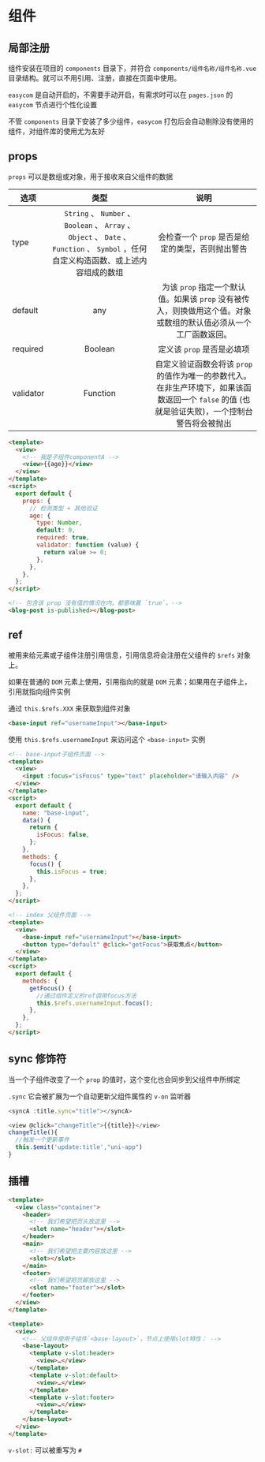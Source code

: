 # 组件

## 局部注册

组件安装在项目的 `components` 目录下，并符合 `components/组件名称/组件名称.vue` 目录结构。就可以不用引用、注册，直接在页面中使用。

`easycom` 是自动开启的，不需要手动开启，有需求时可以在 `pages.json` 的 `easycom` 节点进行个性化设置

不管 `components` 目录下安装了多少组件，`easycom` 打包后会自动剔除没有使用的组件，对组件库的使用尤为友好

## props

`props` 可以是数组或对象，用于接收来自父组件的数据

| 选项      |                                                                  类型                                                                   |                                                                      说明                                                                      |
| --------- | :-------------------------------------------------------------------------------------------------------------------------------------: | :--------------------------------------------------------------------------------------------------------------------------------------------: |
| type      | `String` 、 `Number` 、 `Boolean` 、 `Array` 、 `Object` 、 `Date` 、 `Function` 、 `Symbol` ，任何自定义构造函数、或上述内容组成的数组 |                                                会检查一个 `prop` 是否是给定的类型，否则抛出警告                                                |
| default   |                                                                   any                                                                   |                为该 `prop` 指定一个默认值。如果该 `prop` 没有被传入，则换做用这个值。对象或数组的默认值必须从一个工厂函数返回。                |
| required  |                                                                 Boolean                                                                 |                                                           定义该 `prop` 是否是必填项                                                           |
| validator |                                                                Function                                                                 | 自定义验证函数会将该 `prop` 的值作为唯一的参数代入。在非生产环境下，如果该函数返回一个 `false` 的值 (也就是验证失败)，一个控制台警告将会被抛出 |

```html
<template>
  <view>
    <!-- 我是子组件componentA -->
    <view>{{age}}</view>
  </view>
</template>
<script>
  export default {
    props: {
      // 检测类型 + 其他验证
      age: {
        type: Number,
        default: 0,
        required: true,
        validator: function (value) {
          return value >= 0;
        },
      },
    },
  };
</script>
```

```html
<!-- 包含该 prop 没有值的情况在内，都意味着 `true`。-->
<blog-post is-published></blog-post>
```

## ref

被用来给元素或子组件注册引用信息，引用信息将会注册在父组件的 `$refs` 对象上。

如果在普通的 `DOM` 元素上使用，引用指向的就是 `DOM` 元素；如果用在子组件上，引用就指向组件实例

通过 `this.$refs.XXX` 来获取到组件对象

```html
<base-input ref="usernameInput"></base-input>
```

使用 `this.$refs.usernameInput` 来访问这个 `<base-input>` 实例

```html
<!-- base-input子组件页面 -->
<template>
  <view>
    <input :focus="isFocus" type="text" placeholder="请输入内容" />
  </view>
</template>
<script>
  export default {
    name: "base-input",
    data() {
      return {
        isFocus: false,
      };
    },
    methods: {
      focus() {
        this.isFocus = true;
      },
    },
  };
</script>
```

```html
<!-- index 父组件页面 -->
<template>
  <view>
    <base-input ref="usernameInput"></base-input>
    <button type="default" @click="getFocus">获取焦点</button>
  </view>
</template>
<script>
  export default {
    methods: {
      getFocus() {
        //通过组件定义的ref调用focus方法
        this.$refs.usernameInput.focus();
      },
    },
  };
</script>
```

## sync 修饰符

当一个子组件改变了一个 `prop` 的值时，这个变化也会同步到父组件中所绑定

`.sync` 它会被扩展为一个自动更新父组件属性的 `v-on` 监听器

```js
<syncA :title.sync="title"></syncA>
```

```js
<view @click="changeTitle">{{title}}</view>
changeTitle(){
  //触发一个更新事件
  this.$emit('update:title',"uni-app")
}
```

## 插槽

```html
<template>
  <view class="container">
    <header>
      <!-- 我们希望把页头放这里 -->
      <slot name="header"></slot>
    </header>
    <main>
      <!-- 我们希望把主要内容放这里 -->
      <slot></slot>
    </main>
    <footer>
      <!-- 我们希望把页脚放这里 -->
      <slot name="footer"></slot>
    </footer>
  </view>
</template>
```

```html
<template>
  <view>
    <!-- 父组件使用子组件`<base-layout>`，节点上使用slot特性： -->
    <base-layout>
      <template v-slot:header>
        <view>…</view>
      </template>
      <template v-slot:default>
        <view>…</view>
      </template>
      <template v-slot:footer>
        <view>…</view>
      </template>
    </base-layout>
  </view>
</template>
```

`v-slot:` 可以被重写为 `#`
